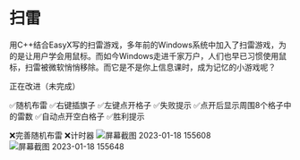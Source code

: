 # 扫雷
用C++结合EasyX写的扫雷游戏，多年前的Windows系统中加入了扫雷游戏，为的是让用户学会用鼠标。而如今Windows走进千家万户，人们也早已习惯使用鼠标，扫雷被微软悄悄移除。而它是不是你上信息课时，成为记忆的小游戏呢？

正在改进（未完成）

✅随机布雷
✅右键插旗子
✅左键点开格子
✅失败提示
✅点开后显示周围8个格子中的雷数
✅自动点开空白格子
✅胜利提示

❌完善随机布雷
❌计时器
![屏幕截图 2023-01-18 155608](https://user-images.githubusercontent.com/111341725/213115988-782afe99-0e93-41eb-8bb7-8af18d734741.png)
![屏幕截图 2023-01-18 155648](https://user-images.githubusercontent.com/111341725/213115995-d3800f84-821f-488a-88a2-f933a5f52cf2.png)
